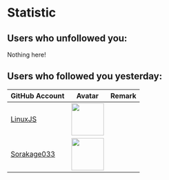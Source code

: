 # Statistic
## Users who unfollowed you:
Nothing here!
## Users who followed you yesterday:
| GitHub Account                                | Avatar                                                                                                             | Remark   |
|-----------------------------------------------|--------------------------------------------------------------------------------------------------------------------|----------|
| [LinuxJS](https://github.com/LinuxJS)         | <a href="https://github.com/LinuxJS"><img src="https://github.com/LinuxJS.png" width=75px height=75px></a>         |          |
| [Sorakage033](https://github.com/Sorakage033) | <a href="https://github.com/Sorakage033"><img src="https://github.com/Sorakage033.png" width=75px height=75px></a> |          |